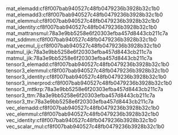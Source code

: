 mat_elemadd:cf8f007bab940527c48fb0479236b3928b32c1b0
mat_elemadd3:cf8f007bab940527c48fb0479236b3928b32c1b0
mat_elemmul:cf8f007bab940527c48fb0479236b3928b32c1b0
mat_identity:cf8f007bab940527c48fb0479236b3928b32c1b0
mat_mattransmul:78a3e9bb5258e6f20303efba457d8443cb211c7a
mat_sddmm:cf8f007bab940527c48fb0479236b3928b32c1b0
mat_vecmul_ij:cf8f007bab940527c48fb0479236b3928b32c1b0
matmul_ijk:78a3e9bb5258e6f20303efba457d8443cb211c7a
matmul_jik:78a3e9bb5258e6f20303efba457d8443cb211c7a
tensor3_elemadd:cf8f007bab940527c48fb0479236b3928b32c1b0
tensor3_elemmul:cf8f007bab940527c48fb0479236b3928b32c1b0
tensor3_identity:cf8f007bab940527c48fb0479236b3928b32c1b0
tensor3_innerprod:cf8f007bab940527c48fb0479236b3928b32c1b0
tensor3_mttkrp:78a3e9bb5258e6f20303efba457d8443cb211c7a
tensor3_ttm:78a3e9bb5258e6f20303efba457d8443cb211c7a
tensor3_ttv:78a3e9bb5258e6f20303efba457d8443cb211c7a
vec_elemadd:cf8f007bab940527c48fb0479236b3928b32c1b0
vec_elemmul:cf8f007bab940527c48fb0479236b3928b32c1b0
vec_identity:cf8f007bab940527c48fb0479236b3928b32c1b0
vec_scalar_mul:cf8f007bab940527c48fb0479236b3928b32c1b0

